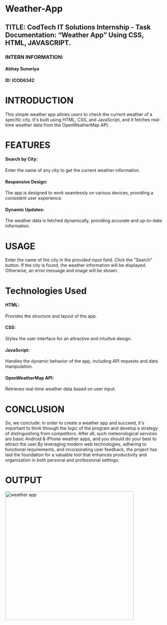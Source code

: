 # Weather-App
## TITLE: CodTech IT Solutions Internship - Task Documentation: “Weather App” Using CSS, HTML, JAVASCRIPT.
### INTERN INFORMATION: 
#### Abhay Suneriya
#### ID: ICOD6342 
# INTRODUCTION
This simple weather app allows users to check the current weather of a specific city. It's built using HTML, CSS, and JavaScript, and it fetches real-time weather data from the OpenWeatherMap API.

# FEATURES
#### Search by City:
Enter the name of any city to get the current weather information.

#### Responsive Design: 
The app is designed to work seamlessly on various devices, providing a consistent user experience.

#### Dynamic Updates:
The weather data is fetched dynamically, providing accurate and up-to-date information.

# USAGE
Enter the name of the city in the provided input field.
Click the "Search" button.
If the city is found, the weather information will be displayed. Otherwise, an error message and image will be shown.

# Technologies Used
#### HTML: 
Provides the structure and layout of the app.

#### CSS:
Styles the user interface for an attractive and intuitive design.

#### JavaScript:
Handles the dynamic behavior of the app, including API requests and data manipulation.

#### OpenWeatherMap API:
Retrieves real-time weather data based on user input.

# CONCLUSION
So, we conclude: in order to create a weather app and succeed, it's important to think through the logic of the program and develop a strategy of distinguishing from competitors. After all, such meteorological services are basic Android & iPhone weather apps, and you should do your best to attract the user.By leveraging modern web technologies, adhering to functional requirements, and incorporating user feedback, the project has laid the foundation for a valuable tool that enhances productivity and organization in both personal and professional settings. 

# OUTPUT

<img width="412" alt="weather app" src="https://github.com/AbhaySuneriya/Weather-App/assets/157807569/c5efb24e-03f6-4a62-b9a7-453262846b66">
